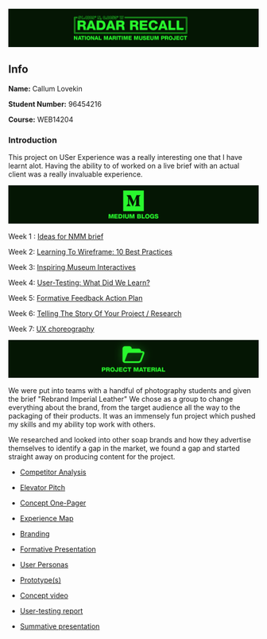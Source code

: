 ![title](https://raw.githubusercontent.com/CallumLovekin28/NMM-Summative/master/Images/Title.png)
## Info

**Name:** Callum Lovekin

**Student Number:** 96454216

**Course:** WEB14204

### Introduction

This project on USer Experience was a really interesting one that I have learnt alot. Having the ability to of worked on a live brief with an actual client was a really invaluable experience.

![blogs](https://raw.githubusercontent.com/CallumLovekin28/NMM-Summative/master/Images/Blogs.png)

Week 1 : [Ideas for NMM brief](https://medium.com/@c.lovekin/nmm-week-one-d7abf6538b82) 

Week 2: [Learning To Wireframe: 10 Best Practices](https://medium.com/@c.lovekin/learning-to-wireframe-7df069f2b459) 

Week 3: [Inspiring Museum Interactives](https://medium.com/@c.lovekin/digital-museum-experience-73dcc6bab6e8) 

Week 4: [User-Testing: What Did We Learn?](https://medium.com/@c.lovekin/what-did-i-learn-about-user-testing-as-a-ux-method-nmm4-293d895c6bb5) 

Week 5: [Formative Feedback Action Plan](https://medium.com/@c.lovekin/formative-feedback-nmm5-c0c66fe34b24)

Week 6: [Telling The Story Of Your Project / Research](https://medium.com/@c.lovekin/using-storytelling-to-effectively-communicate-your-research-nmm6-28fbf746dd61) 

Week 7: [UX choreography]() 


![Material](https://raw.githubusercontent.com/CallumLovekin28/NMM-Summative/master/Images/Material.png)

We were put into teams with a handful of photography students and given the brief "Rebrand Imperial Leather" We chose as a group to change everything about the brand, from the target audience all the way to the packaging of their products. It was an immensely fun project which pushed my skills and my ability top work with others.

We researched and looked into other soap brands and how they advertise themselves to identify a gap in the market, we found a gap and started straight away on producing content for the project.

- [Competitor Analysis]()

- [Elevator Pitch]()

- [Concept One-Pager]()

- [Experience Map]()

- [Branding]()

- [Formative Presentation]()

- [User Personas]()

- [Prototype(s)]()

- [Concept video]()

- [User-testing report]()

- [Summative presentation]()


